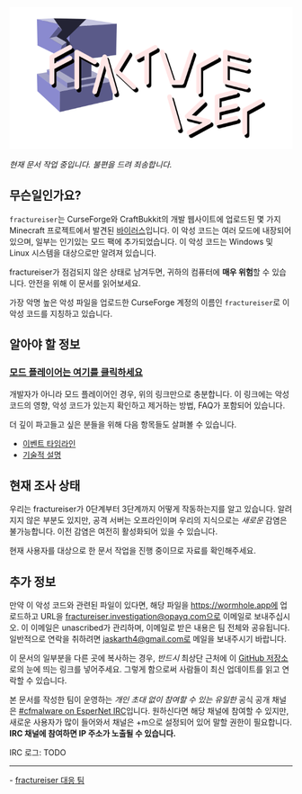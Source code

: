 <p align="center">
    <img src="docs/media/logo.svg" alt="Logo">
</p>

_현재 문서 작업 중입니다. 불편을 드려 죄송합니다._

## 무슨일인가요?

`fractureiser`는 CurseForge와 CraftBukkit의 개발 웹사이트에 업로드된 몇 가지 Minecraft 프로젝트에서 발견된 [바이러스](https://ko.wikipedia.org/wiki/%EB%B0%94%EC%9D%B4%EB%9F%AC%EC%8A%A4)입니다. 이 악성 코드는 여러 모드에 내장되어 있으며, 일부는 인기있는 모드 팩에 추가되었습니다. 이 악성 코드는 Windows 및 Linux 시스템을 대상으로만 알려져 있습니다.

fractureiser가 점검되지 않은 상태로 남겨두면, 귀하의 컴퓨터에 **매우 위험**할 수 있습니다. 안전을 위해 이 문서를 읽어보세요.

가장 악명 높은 악성 파일을 업로드한 CurseForge 계정의 이름인 `fractureiser`로 이 악성 코드를 지칭하고 있습니다.

## 알아야 할 정보

### [모드 플레이어는 여기를 클릭하세요](https://github.com/DominoKorean/fractureiser_KoreanTranslate/blob/main/docs/users.md)

개발자가 아니라 모드 플레이어인 경우, 위의 링크만으로 충분합니다. 이 링크에는 악성 코드의 영향, 악성 코드가 있는지 확인하고 제거하는 방법, FAQ가 포함되어 있습니다.

더 깊이 파고들고 싶은 분들을 위해 다음 항목들도 살펴볼 수 있습니다.

- [이벤트 타임라인](docs/timeline_ko.md)
- [기술적 설명](docs/tech_ko.md)

## 현재 조사 상태

우리는 fractureiser가 0단계부터 3단계까지 어떻게 작동하는지를 알고 있습니다. 알려지지 않은 부분도 있지만, 공격 서버는 오프라인이며 우리의 지식으로는 _새로운_ 감염은 불가능합니다. 이전 감염은 여전히 활성화되어 있을 수 있습니다.

현재 사용자를 대상으로 한 문서 작업을 진행 중이므로 자료를 확인해주세요.

## 추가 정보

만약 이 악성 코드와 관련된 파일이 있다면, 해당 파일을 https://wormhole.app에 업로드하고 URL을 fractureiser.investigation@opayq.com으로 이메일로 보내주십시오.
이 이메일은 unascribed가 관리하며, 이메일로 받은 내용은 팀 전체와 공유됩니다. 일반적으로 연락을 취하려면 jaskarth4@gmail.com로 메일을 보내주시기 바랍니다.

이 문서의 일부분을 다른 곳에 복사하는 경우, _반드시_ 최상단 근처에 이 [GitHub 저장소](https://github.com/fractureiser-investigation/fractureiser)로의 눈에 띄는 링크를 넣어주세요. 그렇게 함으로써 사람들이 최신 업데이트를 읽고 연락할 수 있습니다.

본 문서를 작성한 팀이 운영하는 _개인 초대 없이 참여할 수 있는 유일한_ 공식 공개 채널은 [#cfmalware on EsperNet IRC](https://webchat.esper.net/?channels=cfmalware)입니다.
원하신다면 해당 채널에 참여할 수 있지만, 새로운 사용자가 많이 들어와서 채널은 +m으로 설정되어 있어 말할 권한이 필요합니다.
**IRC 채널에 참여하면 IP 주소가 노출될 수 있습니다.**

IRC 로그: TODO

---

\- [fractureiser 대응 팀](docs/credits_ko.md)

